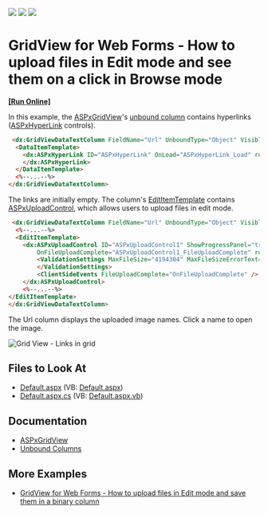 <!-- default badges list -->
![](https://img.shields.io/endpoint?url=https://codecentral.devexpress.com/api/v1/VersionRange/128536085/15.1.5%2B)
[![](https://img.shields.io/badge/Open_in_DevExpress_Support_Center-FF7200?style=flat-square&logo=DevExpress&logoColor=white)](https://supportcenter.devexpress.com/ticket/details/E4644)
[![](https://img.shields.io/badge/📖_How_to_use_DevExpress_Examples-e9f6fc?style=flat-square)](https://docs.devexpress.com/GeneralInformation/403183)
<!-- default badges end -->

# GridView for Web Forms - How to upload files in Edit mode and see them on a click in Browse mode
<!-- run online -->
**[[Run Online]](https://codecentral.devexpress.com/e4644/)**
<!-- run online end -->

In this example, the [ASPxGridView](https://docs.devexpress.com/AspNet/DevExpress.Web.ASPxGridView)'s [unbound column](https://docs.devexpress.com/AspNet/3732/components/grid-view/concepts/data-representation-basics/columns/unbound-columns) contains hyperlinks ([ASPxHyperLink](https://docs.devexpress.com/AspNet/DevExpress.Web.ASPxHyperLink) controls). 

```aspx
 <dx:GridViewDataTextColumn FieldName="Url" UnboundType="Object" VisibleIndex="6">
  <DataItemTemplate>
    <dx:ASPxHyperLink ID="ASPxHyperLink" OnLoad="ASPxHyperLink_Load" runat="server" Target="_blank" Text="No data uploaded">
    </dx:ASPxHyperLink>
  </DataItemTemplate>
  <%--...--%>
</dx:GridViewDataTextColumn>
```

The links are initially empty. The column's [EditItemTemplate](https://docs.devexpress.com/AspNet/DevExpress.Web.GridViewDataColumn.EditItemTemplate) contains [ASPxUploadControl](https://docs.devexpress.com/AspNet/DevExpress.Web.ASPxUploadControl), which allows users to upload files in edit mode. 

```aspx
 <dx:GridViewDataTextColumn FieldName="Url" UnboundType="Object" VisibleIndex="6">
  <%--...--%>
  <EditItemTemplate>
    <dx:ASPxUploadControl ID="ASPxUploadControl1" ShowProgressPanel="true" UploadMode="Auto" AutoStartUpload="true" FileUploadMode="OnPageLoad"
        OnFileUploadComplete="ASPxUploadControl1_FileUploadComplete" runat="server">
        <ValidationSettings MaxFileSize="4194304" MaxFileSizeErrorText="Size of the uploaded file exceeds maximum file size" AllowedFileExtensions=".jpg,.jpeg">
        </ValidationSettings>
        <ClientSideEvents FileUploadComplete="OnFileUploadComplete" />
    </dx:ASPxUploadControl>
    <%--...--%>
</EditItemTemplate>
</dx:GridViewDataTextColumn>
```

The Url column displays the uploaded image names. Click a name to open the image.

![Grid View - Links in grid](unbound-column-with-links.png)
## Files to Look At
<!-- default file list -->
* [Default.aspx](./CS/Default.aspx) (VB: [Default.aspx](./VB/Default.aspx))
* [Default.aspx.cs](./CS/Default.aspx.cs) (VB: [Default.aspx.vb](./VB/Default.aspx.vb))
<!-- default file list end -->

## Documentation

- [ASPxGridView](https://docs.devexpress.com/AspNet/DevExpress.Web.ASPxGridView)
- [Unbound Columns](https://docs.devexpress.com/AspNet/3732/components/grid-view/concepts/data-representation-basics/columns/unbound-columns)

## More Examples

- [GridView for Web Forms - How to upload files in Edit mode and save them in a binary column](https://github.com/DevExpress-Examples/aspxgridview-how-to-upload-files-in-edit-mode-and-save-them-in-a-binary-column-t285123)